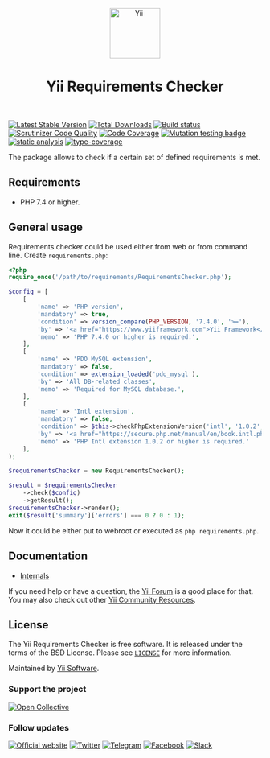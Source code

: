 <p align="center">
    <a href="https://github.com/yiisoft" target="_blank">
        <img src="https://yiisoft.github.io/docs/images/yii_logo.svg" height="100px" alt="Yii">
    </a>
    <h1 align="center">Yii Requirements Checker</h1>
    <br>
</p>

[![Latest Stable Version](https://poser.pugx.org/yiisoft/requirements/v/stable.png)](https://packagist.org/packages/yiisoft/requirements)
[![Total Downloads](https://poser.pugx.org/yiisoft/requirements/downloads.png)](https://packagist.org/packages/yiisoft/requirements)
[![Build status](https://github.com/yiisoft/requirements/workflows/build/badge.svg)](https://github.com/yiisoft/requirements/actions?query=workflow%3Abuild)
[![Scrutinizer Code Quality](https://scrutinizer-ci.com/g/yiisoft/requirements/badges/quality-score.png?b=master)](https://scrutinizer-ci.com/g/yiisoft/requirements/?branch=master)
[![Code Coverage](https://scrutinizer-ci.com/g/yiisoft/requirements/badges/coverage.png?b=master)](https://scrutinizer-ci.com/g/yiisoft/requirements/?branch=master)
[![Mutation testing badge](https://img.shields.io/endpoint?style=flat&url=https%3A%2F%2Fbadge-api.stryker-mutator.io%2Fgithub.com%2Fyiisoft%2Frequirements%2Fmaster)](https://dashboard.stryker-mutator.io/reports/github.com/yiisoft/requirements/master)
[![static analysis](https://github.com/yiisoft/requirements/workflows/static%20analysis/badge.svg)](https://github.com/yiisoft/requirements/actions?query=workflow%3A%22static+analysis%22)
[![type-coverage](https://shepherd.dev/github/yiisoft/requirements/coverage.svg)](https://shepherd.dev/github/yiisoft/requirements)

The package allows to check if a certain set of defined requirements is met.

## Requirements

- PHP 7.4 or higher.

## General usage

Requirements checker could be used either from web or from command line. Create `requirements.php`:

```php
<?php
require_once('/path/to/requirements/RequirementsChecker.php');

$config = [
    [
        'name' => 'PHP version',
        'mandatory' => true,
        'condition' => version_compare(PHP_VERSION, '7.4.0', '>='),
        'by' => '<a href="https://www.yiiframework.com">Yii Framework</a>',
        'memo' => 'PHP 7.4.0 or higher is required.',
    ],
    [
        'name' => 'PDO MySQL extension',
        'mandatory' => false,
        'condition' => extension_loaded('pdo_mysql'),
        'by' => 'All DB-related classes',
        'memo' => 'Required for MySQL database.',
    ],
    [
        'name' => 'Intl extension',
        'mandatory' => false,
        'condition' => $this->checkPhpExtensionVersion('intl', '1.0.2', '>='),
        'by' => '<a href="https://secure.php.net/manual/en/book.intl.php">Internationalization</a> support',
        'memo' => 'PHP Intl extension 1.0.2 or higher is required.'
    ],    
);

$requirementsChecker = new RequirementsChecker();

$result = $requirementsChecker
    ->check($config)
    ->getResult();
$requirementsChecker->render();
exit($result['summary']['errors'] === 0 ? 0 : 1);
```

Now it could be either put to webroot or executed as `php requirements.php`.

## Documentation

- [Internals](docs/internals.md)

If you need help or have a question, the [Yii Forum](https://forum.yiiframework.com/c/yii-3-0/63) is a good place for that.
You may also check out other [Yii Community Resources](https://www.yiiframework.com/community).

## License

The Yii Requirements Checker is free software. It is released under the terms of the BSD License.
Please see [`LICENSE`](./LICENSE.md) for more information.

Maintained by [Yii Software](https://www.yiiframework.com/).

### Support the project

[![Open Collective](https://img.shields.io/badge/Open%20Collective-sponsor-7eadf1?logo=open%20collective&logoColor=7eadf1&labelColor=555555)](https://opencollective.com/yiisoft)

### Follow updates

[![Official website](https://img.shields.io/badge/Powered_by-Yii_Framework-green.svg?style=flat)](https://www.yiiframework.com/)
[![Twitter](https://img.shields.io/badge/twitter-follow-1DA1F2?logo=twitter&logoColor=1DA1F2&labelColor=555555?style=flat)](https://twitter.com/yiiframework)
[![Telegram](https://img.shields.io/badge/telegram-join-1DA1F2?style=flat&logo=telegram)](https://t.me/yii3en)
[![Facebook](https://img.shields.io/badge/facebook-join-1DA1F2?style=flat&logo=facebook&logoColor=ffffff)](https://www.facebook.com/groups/yiitalk)
[![Slack](https://img.shields.io/badge/slack-join-1DA1F2?style=flat&logo=slack)](https://yiiframework.com/go/slack)
